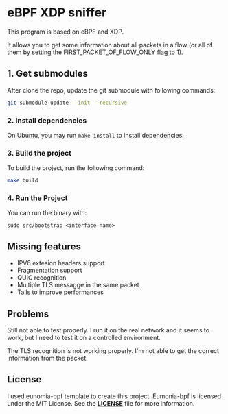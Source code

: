 # **eBPF XDP sniffer**

This program is based on eBPF and XDP.

It allows you to get some information about all packets in a flow (or all of them by setting the FIRST_PACKET_OF_FLOW_ONLY flag to 1).

## **1. Get submodules**

After clone the repo, update the git submodule with following commands:

```sh
git submodule update --init --recursive
```

### **2. Install dependencies**

On Ubuntu, you may run `make install` to install dependencies.

### **3. Build the project**

To build the project, run the following command:

```sh
make build
```

### **4. Run the Project**

You can run the binary with:

```console
sudo src/bootstrap <interface-name>
```

## **Missing features**

- IPV6 extesion headers support
- Fragmentation support
- QUIC recognition
- Multiple TLS messagge in the same packet
- Tails to improve performances

## **Problems**

Still not able to test properly. I run it on the real network and it seems to work, but I need to test it on a controlled environment.

The TLS recognition is not working properly. I'm not able to get the correct information from the packet.

## **License**
I used eunomia-bpf template to create this project.
Eumonia-bpf is licensed under the MIT License. See the **[LICENSE](LICENSE)** file for more information.
